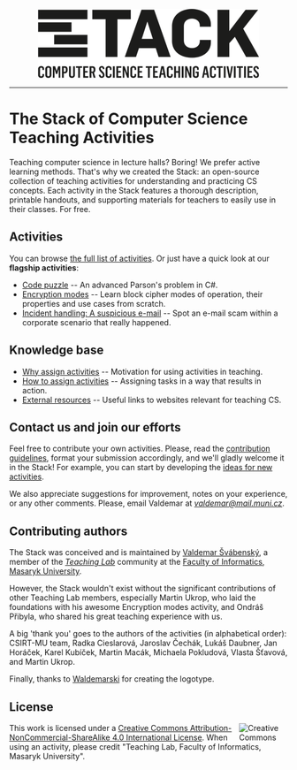 <p align="center"> 
<img src="logo/logotype/Stack-logotype-400.png" alt="The Stack Logo">
</p>

---

# The Stack of Computer Science Teaching Activities

Teaching computer science in lecture halls? Boring! We prefer active learning methods. That's why we created the Stack: an open-source collection of teaching activities for understanding and practicing CS concepts. Each activity in the Stack features a thorough description, printable handouts, and supporting materials for teachers to easily use in their classes. For free.

## Activities

You can browse [the full list of activities](activities.md). Or just have a quick look at our **flagship activities**:

* [Code puzzle](activities/code-puzzle/README.md) -- An advanced Parson's problem in C\#.
* [Encryption modes](activities/encryption-modes/README.md) -- Learn block cipher modes of operation, their properties and use cases from scratch.
* [Incident handling: A suspicious e-mail](activities/incident-handling-suspicious-email/README.md) -- Spot an e-mail scam within a corporate scenario that really happened.

## Knowledge base

* [Why assign activities](knowledge-base/why-to-assign-activities.md) -- Motivation for using activities in teaching.
* [How to assign activities](knowledge-base/how-to-assign-activities.md) -- Assigning tasks in a way that results in action.
* [External resources](knowledge-base/references.md) -- Useful links to websites relevant for teaching CS.

## Contact us and join our efforts

Feel free to contribute your own activities. Please, read the [contribution guidelines](CONTRIBUTING.md), format your submission accordingly, and we'll gladly welcome it in the Stack! For example, you can start by developing the [ideas for new activities](activities-wip/ideas.md).

We also appreciate suggestions for improvement, notes on your experience, or any other comments. Please, email Valdemar at *valdemar@mail.muni.cz*.

## Contributing authors

The Stack was conceived and is maintained by [Valdemar Švábenský](https://www.fi.muni.cz/~xsvabens/), a member of the [*Teaching Lab*](https://is.muni.cz/predmet/fi/DUCIT) community at the [Faculty of Informatics, Masaryk University](https://fi.muni.cz).

However, the Stack wouldn't exist without the significant contributions of other Teaching Lab members, especially Martin Ukrop, who laid the foundations with his awesome Encryption modes activity, and Ondráš Přibyla, who shared his great teaching experience with us.

A big 'thank you' goes to the authors of the activities (in alphabetical order): CSIRT-MU team, Radka Cieslarová, Jaroslav Čechák, Lukáš Daubner, Jan Horáček, Karel Kubíček, Martin Macák, Michaela Pokludová, Vlasta Šťavová, and Martin Ukrop.

Finally, thanks to [Waldemarski](http://www.waldemarski.com/) for creating the logotype.

## License

<img align="right" width="88" height="31" src="https://i.creativecommons.org/l/by-nc-sa/4.0/88x31.png" alt="Creative Commons Licence BY NC SA 4.0" title="Creative Commons Licence BY NC SA 4.0">

This work is licensed under a [Creative Commons Attribution-NonCommercial-ShareAlike 4.0 International License](https://creativecommons.org/licenses/by-nc-sa/4.0/). When using an activity, please credit "Teaching Lab, Faculty of Informatics, Masaryk University".
